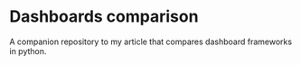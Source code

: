 # Dashboards comparison

A companion repository to my article that compares dashboard frameworks in python.
